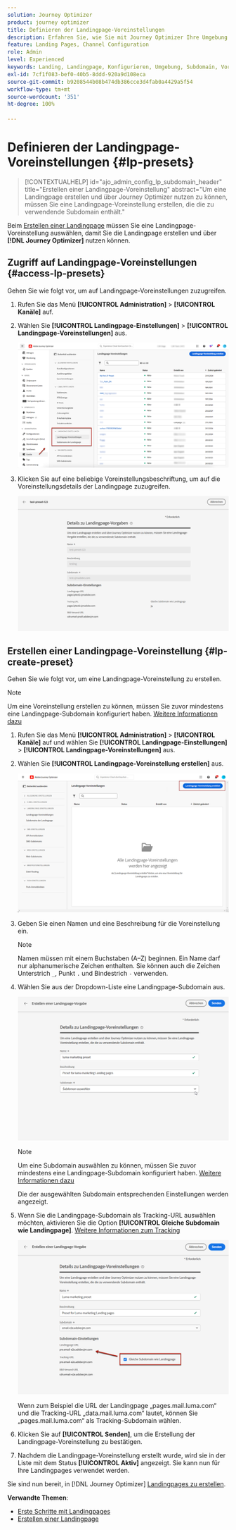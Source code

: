 ```yaml
---
solution: Journey Optimizer
product: journey optimizer
title: Definieren der Landingpage-Voreinstellungen
description: Erfahren Sie, wie Sie mit Journey Optimizer Ihre Umgebung zur Erstellung und Verwendung von Landingpages konfigurieren.
feature: Landing Pages, Channel Configuration
role: Admin
level: Experienced
keywords: Landing, Landingpage, Konfigurieren, Umgebung, Subdomain, Voreinstellungen
exl-id: 7cf1f083-bef0-40b5-8ddd-920a9d108eca
source-git-commit: b9208544b08b474db386cce3d4fab0a4429a5f54
workflow-type: tm+mt
source-wordcount: '351'
ht-degree: 100%

---
```


# Definieren der Landingpage-Voreinstellungen {#lp-presets}

>[!CONTEXTUALHELP]
>id="ajo_admin_config_lp_subdomain_header"
>title="Erstellen einer Landingpage-Voreinstellung"
>abstract="Um eine Landingpage erstellen und über Journey Optimizer nutzen zu können, müssen Sie eine Landingpage-Voreinstellung erstellen, die die zu verwendende Subdomain enthält."

Beim [Erstellen einer Landingpage](../landing-pages/create-lp.md#create-a-lp) müssen Sie eine Landingpage-Voreinstellung auswählen, damit Sie die Landingpage erstellen und über **[!DNL Journey Optimizer]** nutzen können.

## Zugriff auf Landingpage-Voreinstellungen {#access-lp-presets}

Gehen Sie wie folgt vor, um auf Landingpage-Voreinstellungen zuzugreifen.

1. Rufen Sie das Menü **[!UICONTROL Administration]** > **[!UICONTROL Kanäle]** auf.

1. Wählen Sie **[!UICONTROL Landingpage-Einstellungen]** > **[!UICONTROL Landingpage-Voreinstellungen]** aus.

   ![](assets/lp_presets-access.png)

1. Klicken Sie auf eine beliebige Voreinstellungsbeschriftung, um auf die Voreinstellungsdetails der Landingpage zuzugreifen.

   ![](assets/lp_preset-details.png)

## Erstellen einer Landingpage-Voreinstellung {#lp-create-preset}

Gehen Sie wie folgt vor, um eine Landingpage-Voreinstellung zu erstellen.

>[!NOTE]
>
>Um eine Voreinstellung erstellen zu können, müssen Sie zuvor mindestens eine Landingpage-Subdomain konfiguriert haben. [Weitere Informationen dazu](lp-subdomains.md)

1. Rufen Sie das Menü **[!UICONTROL Administration]** > **[!UICONTROL Kanäle]** auf und wählen Sie **[!UICONTROL Landingpage-Einstellungen]** > **[!UICONTROL Landingpage-Voreinstellungen]** aus.

1. Wählen Sie **[!UICONTROL Landingpage-Voreinstellung erstellen]** aus.

   ![](assets/lp_create-preset-temp.png)

1. Geben Sie einen Namen und eine Beschreibung für die Voreinstellung ein.

   >[!NOTE]
   >
   > Namen müssen mit einem Buchstaben (A–Z) beginnen. Ein Name darf nur alphanumerische Zeichen enthalten. Sie können auch die Zeichen Unterstrich `_`, Punkt `.` und Bindestrich `-` verwenden.

1. Wählen Sie aus der Dropdown-Liste eine Landingpage-Subdomain aus.

   ![](assets/lp_preset-subdomain.png)

   >[!NOTE]
   >
   >Um eine Subdomain auswählen zu können, müssen Sie zuvor mindestens eine Landingpage-Subdomain konfiguriert haben. [Weitere Informationen dazu](#lp-subdomains)

   Die der ausgewählten Subdomain entsprechenden Einstellungen werden angezeigt.

1. Wenn Sie die Landingpage-Subdomain als Tracking-URL auswählen möchten, aktivieren Sie die Option **[!UICONTROL Gleiche Subdomain wie Landingpage]**. [Weitere Informationen zum Tracking](../email/message-tracking.md)

   ![](assets/lp_preset-subdomain-settings-same.png)

   Wenn zum Beispiel die URL der Landingpage „pages.mail.luma.com“ und die Tracking-URL „data.mail.luma.com“ lautet, können Sie „pages.mail.luma.com“ als Tracking-Subdomain wählen.

1. Klicken Sie auf **[!UICONTROL Senden]**, um die Erstellung der Landingpage-Voreinstellung zu bestätigen. <!--You can also save the preset as draft and resume its configuration later on.-->

   <!--![](assets/lp_preset-subdomain-settings-submit.png)-->

1. Nachdem die Landingpage-Voreinstellung erstellt wurde, wird sie in der Liste mit dem Status **[!UICONTROL Aktiv]** angezeigt. Sie kann nun für Ihre Landingpages verwendet werden.

Sie sind nun bereit, in [!DNL Journey Optimizer] [Landingpages zu erstellen](../landing-pages/create-lp.md).
<!--
>[!NOTE]
>
>Learn how to create channel configurations for push notifications and emails in [this section](channel-surfaces.md).-->

**Verwandte Themen**:

* [Erste Schritte mit Landingpages](../landing-pages/get-started-lp.md)
* [Erstellen einer Landingpage](../landing-pages/create-lp.md#create-a-lp)
